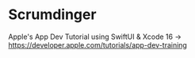 # Scrumdinger
Apple's App Dev Tutorial using SwiftUI & Xcode 16 -> https://developer.apple.com/tutorials/app-dev-training


